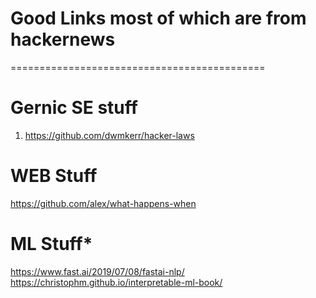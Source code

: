  Good Links most of which are from hackernews
 ============================================
 ============================================

Gernic SE stuff
===============
1. https://github.com/dwmkerr/hacker-laws

WEB Stuff
=========
https://github.com/alex/what-happens-when

ML Stuff*
=======
https://www.fast.ai/2019/07/08/fastai-nlp/
https://christophm.github.io/interpretable-ml-book/

